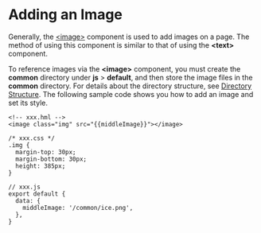 # Adding an Image<a name="EN-US_TOPIC_0000001063590816"></a>

Generally, the  [<image\>](../reference/arkui-js/js-components-basic-image.md)  component is used to add images on a page. The method of using this component is similar to that of using the  **<text\>**  component.

To reference images via the  **<image\>**  component, you must create the  **common**  directory under  **js**  \>  **default**, and then store the image files in the  **common**  directory. For details about the directory structure, see  [Directory Structure](../reference/arkui-js/js-framework-file.md#section119431650182015). The following sample code shows you how to add an image and set its style.

```
<!-- xxx.hml -->
<image class="img" src="{{middleImage}}"></image>
```

```
/* xxx.css */
.img {  
  margin-top: 30px;
  margin-bottom: 30px;
  height: 385px;
}
```

```
// xxx.js
export default {
  data: {
    middleImage: '/common/ice.png',
  },
}
```

